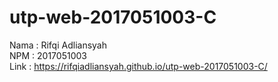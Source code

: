 # utp-web-2017051003-C
Nama : Rifqi Adliansyah <br>
NPM : 2017051003 <br>
Link : https://rifqiadliansyah.github.io/utp-web-2017051003-C/
